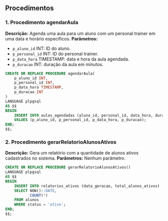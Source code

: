 ## Procedimentos

### 1. Procedimento agendarAula
**Descrição:** Agenda uma aula para um aluno com um personal trainer em uma data e horário específicos.
**Parâmetros:**
- `p_aluno_id` INT: ID do aluno.
- `p_personal_id` INT: ID do personal trainer.
- `p_data_hora` TIMESTAMP: data e hora da aula agendada.
- `p_duracao` INT: duração da aula em minutos.

```sql
CREATE OR REPLACE PROCEDURE agendarAula(
    p_aluno_id INT,
    p_personal_id INT,
    p_data_hora TIMESTAMP,
    p_duracao INT
)
LANGUAGE plpgsql
AS $$
BEGIN
    INSERT INTO aulas_agendadas (aluno_id, personal_id, data_hora, duracao)
    VALUES (p_aluno_id, p_personal_id, p_data_hora, p_duracao);
END;
$$;
```

### 2. Procedimento gerarRelatorioAlunosAtivos
**Descrição:** Gera um relatório com a quantidade de alunos ativos cadastrados no sistema.
**Parâmetros:** Nenhum parâmetro.

```sql
CREATE OR REPLACE PROCEDURE gerarRelatorioAlunosAtivos()
LANGUAGE plpgsql
AS $$
BEGIN
    INSERT INTO relatorios_ativos (data_geracao, total_alunos_ativos)
    SELECT NOW()::DATE,
           COUNT(*)
    FROM alunos
    WHERE status = 'ativo';
END;
$$;
```
